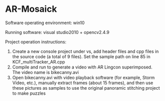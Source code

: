 # AR-Mosaick

Software operating environment: win10

Running software: visual studio2010 + opencv2.4.9

Project operation instructions:
1) Create a new console project under vs, add header files and cpp files in the source code (a total of 9 files). Set the sample path on line 85 in KCF_multiTracker_AR.cpp
2) Compile and run to generate a video with AR Lingcon superimposed. The video name is bikecanny.avi
3) Open bikecanny.avi with video playback software (for example, Storm Video, etc.), manually extract frames (about 15 frames), and then use these pictures as samples to use the original panoramic stitching project to make puzzles
